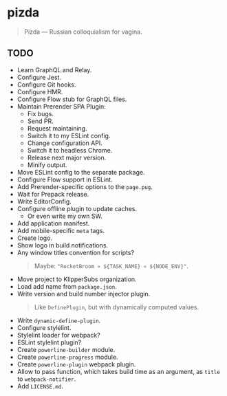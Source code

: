 # pizda

 >  Pizda — Russian colloquialism for vagina.

## TODO

 *  Learn GraphQL and Relay.
 *  Configure Jest.
 *  Configure Git hooks.
 *  Configure HMR.
 *  Configure Flow stub for GraphQL files.
 *  Maintain Prerender SPA Plugin:
     *  Fix bugs.
     *  Send PR.
     *  Request maintaining.
     *  Switch it to my ESLint config.
     *  Change configuration API.
     *  Switch it to headless Chrome.
     *  Release next major version.
     *  Minify output.
 *  Move ESLint config to the separate package.
 *  Configure Flow support in ESLint.
 *  Add Prerender-specific options to the `page.pug`.
 *  Wait for Prepack release.
 *  Write EditorConfig.
 *  Configure offline plugin to update caches.
     *  Or even write my own SW.
 *  Add application manifest.
 *  Add mobile-specific `meta` tags.
 *  Create logo.
 *  Show logo in build notifications.
 *  Any window titles convention for scripts?
     >  Maybe: `"RocketBroom » ${TASK_NAME} « ${NODE_ENV}"`.
 *  Move project to KlipperSubs organization.
 *  Load add name from `package.json`.
 *  Write version and build number injector plugin.
     >  Like `DefinePlugin`, but with dynamically computed values.
 *  Write `dynamic-define-plugin`.
 *  Configure stylelint.
 *  Stylelint loader for webpack?
 *  ESLint stylelint plugin?
 *  Create `powerline-builder` module.
 *  Create `powerline-progress` module.
 *  Create `powerline-plugin` webpack plugin.
 *  Allow to pass function, which takes build time as an argument,
    as `title` to `webpack-notifier`.
 *  Add `LICENSE.md`.
